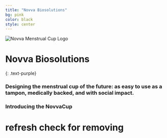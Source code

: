 ```yaml
---
title: "Novva Biosolutions"
bg: pink
color: black
style: center
---
```



<img src="img/NovvaMenstrualCupTextLogo.jpg" alt="Novva Menstrual Cup Logo" />


# Novva Biosolutions
{: .text-purple}

### Designing the menstrual cup of the future: as easy to use as a tampon, medically backed, and with social impact.
### Introducing the NovvaCup

# refresh check for removing <div>

